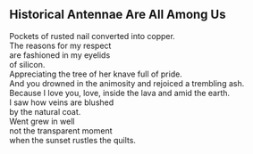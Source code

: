 Historical Antennae Are All Among Us
------------------------------------
Pockets of rusted nail converted into copper.  
The reasons for my respect  
are fashioned in my eyelids  
of silicon.  
Appreciating the tree of her knave full of pride.  
And you drowned in the animosity and rejoiced a trembling ash.  
Because I love you, love, inside the lava and amid the earth.  
I saw how veins are blushed  
by the natural coat.  
Went grew in well  
not the transparent moment  
when the sunset rustles the quilts.  
